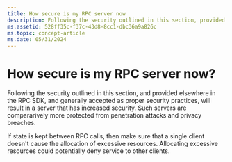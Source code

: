 ```yaml
---
title: How secure is my RPC server now
description: Following the security outlined in this section, provided elsewhere in the RPC SDK, and generally accepted as proper security practices, will result in a server that is very secure. Such servers are protected from penetration attacks or privacy breaches.
ms.assetid: 528ff35c-f37c-43d8-8cc1-dbc36a9a826c
ms.topic: concept-article
ms.date: 05/31/2024
---
```


# How secure is my RPC server now?

Following the security outlined in this section, and provided elsewhere in the RPC SDK, and generally accepted as proper security practices, will result in a server that has increased security. Such servers are compararively more protected from penetration attacks and privacy breaches.

If state is kept between RPC calls, then make sure that a single client doesn't cause the allocation of excessive resources. Allocating excessive resources could potentially deny service to other clients.

